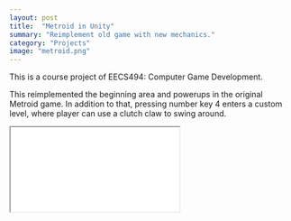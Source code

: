 ```yaml
---
layout: post
title:  "Metroid in Unity"
summary: "Reimplement old game with new mechanics."
category: "Projects"
image: "metroid.png"
---
```


This is a course project of EECS494: Computer Game Development.

This reimplemented the beginning area and powerups in the original Metroid game. In addition to that, pressing number key 4 enters a custom level, where player can use a clutch claw to swing around.

<div class="aspect-ratio" style="
  width: 768px;
  height: 720px;
  padding: 0;
"><iframe src="{{ site.url }}/games/metroid/index.html"/></div>